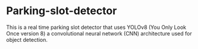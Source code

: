# Parking-slot-detector
This is a real time parking slot detector that uses YOLOv8  (You Only Look Once version 8) a convolutional neural network (CNN) architecture used for object detection. 
